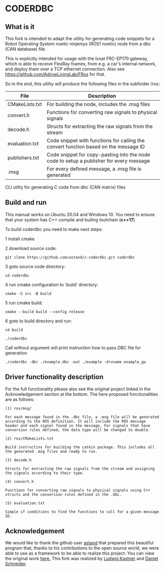   # CODERDBC 
  
  ## What is it

  This fork is intended to adapt the utility for generating code snippets for a Robot Operating System noetic ninjemys (ROS1 noetic) node from a dbc (CAN database) file. 
  
  This is explicitly intended for usage with the Ixxat FRC-EP170 gateway, which is able to receive FlexRay frames, from e.g. a car's internal network, and deploy them over a TCP ethernet connection. Also see https://github.com/AdriveLivingLab/FRos for that.
  
  So in the end, this utility will produce the following files in the subfolder /ros:
 
  | File           | Description |
  | -------------- | ----------- |
  | CMakeLists.txt | For building the node, includes the .msg files                     |
  | convert.h      | Functions for converting raw signals to physical signals           |
  | decode.h       | Structs for extracting the raw signals from the stream             |
  | evaluation.txt | Code snippet with functions for calling the convert function based on the message ID |
  | publishers.txt | Code snippet for copy-pasting into the node code to setup a publisher for every message                   |
  | .msg           | For every defined message, a .msg file is generated |

  CLI utilty for generating C code from dbc (CAN matrix) files

  ## Build and run

  This manual works on Ubuntu 20.04 and Windows 10. You need to ensure that your system has
  C++ compile and builing toolchain (**c++17**)

  To build coderdbc you need to make next steps:
  
  1 install cmake
  
  2 download source code:

  `git clone https://github.com/astand/c-coderdbc.git coderdbc`
  
  3 goto source code directory:

  `cd coderdbc`

  4 run cmake configuration to 'build' directory:

  `cmake -S src -B build`

  5 run cmake build:

  `cmake --build build --config release`

  6 goto to build directory and run:

  `cd build`

  `./coderdbc`

  Call without argument will print instruction how to pass DBC file for generation

  `./coderdbc -dbc ./example.dbc -out ./example -drvname example_gw`

  ## Driver functionality description

  For the full functionality please also see the original project linked in the Acknowledgement section at the bottom.
  The here proposed functionalities are as follows:

    (1) ros/msg/

    For each message found in the .dbc file, a .msg file will be generated according to the ROS definition. It will include the ROS message header and each signal found in the message. For signals that have conversion rules defined, the data type will be changed to double.
    
    (2) ros/CMakeLists.txt

    Build instructins for building the catkin package. This includes all the generated .msg files and ready to run.

    (3) decode.h
    
    Structs for extracting the raw signals from the stream and assigning the signals according to their type.
    
    (4) convert.h

    Functions for converting raw signals to physical signals using C++ structs and the conversion rules defined in the .dbc.

    (5) evaluation.txt

    Simple if conditions to find the functions to call for a given message ID.

  ## Acknowledgement
  We would like to thank the github user [astand](https://github.com/astand) that prepared this beautiful program that, thanks to his contributions to the open source world, we were able to use as a framework to be able to realize this project. You can view the original work [here.](https://github.com/astand/c-coderdbc)
  This fork was realized by [Ludwig Kastner](https://github.com/ludwig-kastner) and [Daniel Schneider](https://www.github.com/lnxdxc).